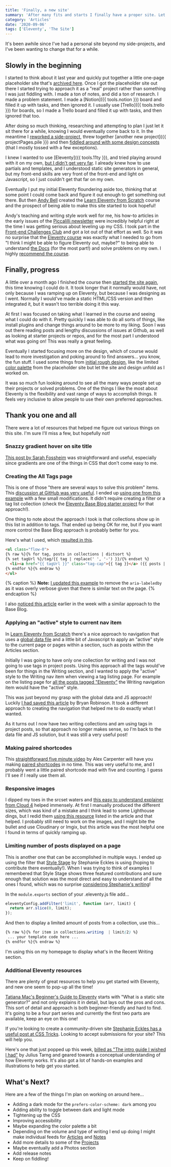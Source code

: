 ```yaml
---
title: 'Finally, a new site'
summary: 'After many fits and starts I finally have a proper site. Let me tell you all about it!'
category: 'Articles'
date: '2020-09-06'
tags: ['Eleventy', 'The Site']
---
```

It's been awhile since I've had a personal site beyond my side-projects, and I've been wanting to change that for a while.

## Slowly in the beginning
I started to think about it last year and quickly put together a little one-page placeholder site that's [archived here](/archive/01/). Once I got the placeholder site out there I started trying to approach it as a "real" project rather than something I was just fiddling with. I made a ton of notes, and did a ton of research. I made a problem statement. I made a [Notion]({{ tools.notion }}) board and filled it up with tasks, and then ignored it. I usually use [Trello]({{ tools.trello }}) for boards, so I made a Trello board and filled it up with tasks, and then ignored that too.

After doing so much thinking, researching and attempting to plan I just let it sit there for a while, knowing I would eventually come back to it. In the meantime I [reworked a side-project](https://twitter.com/superterrific/status/1223416466965508098), threw together [another new project]({{ projectPages.pile }}) and then [fiddled around with some design concepts](https://twitter.com/superterrific/status/1233926346402881541) (that I mostly tossed with a few exceptions).

I knew I wanted to use [Eleventy]({{ tools.11ty }}), and tried playing around with it on my own, [but I didn't get very far](https://twitter.com/superterrific/status/1173747434880733186). I already knew how to use partials and templates, and I understood static site generators in general, but my front-end skills are very front of the front-end and light on Javascript, so I just couldn't get that far on my own.

Eventually I put my initial Eleventy floundering aside too, thinking that at some point I could come back and figure it out enough to get something out there. But then [Andy Bell](https://twitter.com/hankchizljaw) created the [Learn Eleventy from Scratch](https://piccalil.li/course/learn-eleventy-from-scratch/) course and the prospect of being able to make this site started to look hopeful!

Andy's teaching and writing style work well for me, his how-to articles in the early issues of the [Piccalilli newsletter](https://piccalil.li/newsletters/0/) were incredibly helpful right at the time I was getting serious about leveling up my CSS. I took part in the [Front-end Challenges Club](https://piccalil.li/category/front-end%20challenges%20club/) and got a lot out of that effort as well. So it was no surprise that the [Eleventy course]((https://piccalil.li/course/learn-eleventy-from-scratch/)) was exactly what I needed to go from "I think I might be able to figure Eleventy out, maybe?" to being able to understand [the Docs](https://www.11ty.dev/docs/) (for the most part!) and solve problems on my own. I highly [recommend the course](https://piccalil.li/course/learn-eleventy-from-scratch/).

## Finally, progress
A little over a month ago I finished the course then [started the site again](https://twitter.com/superterrific/status/1285215442940944384), this time knowing I could do it. It took longer that it normally would have, not only because I was ramping up on Eleventy, but because I was designing as I went. Normally I would've made a static HTML/CSS version and then integrated it, but it wasn't too terrible doing it this way.

At first I was focused on taking what I learned in the course and seeing what I could do with it. Pretty quickly I was able to do all sorts of things, like install plugins and change things around to be more to my liking. Soon I was out there reading posts and lengthy discussions of issues at Github, as well as looking at starter projects or repos, and for the most part I understood what was going on! This was really a great feeling.

Eventually I started focusing more on the design, which of course would lead to more investigation and poking around to find answers... you know, the fun stuff. I used some things from [initial rough design](https://twitter.com/superterrific/status/1233926346402881541), like the limited [color palette](https://codepen.io/superterrific/pen/wvBwLKL) from the placeholder site but let the site and design unfold as I worked on.  

It was so much fun looking around to see all the many ways people set up their projects or solved problems. One of the things I like the most about Eleventy is the flexibility and vast range of ways to accomplish things. It feels very inclusive to allow people to use their own preferred approaches.

## Thank you one and all
There were a lot of resources that helped me figure out various things on this site. I'm sure I'll miss a few, but hopefully not!

### Snazzy gradient hover on site title
[This post by Sarah Fossheim](https://fossheim.io/writing/posts/css-text-gradient/) was straightforward and useful, especially since gradients are one of the things in CSS that don't come easy to me.

### Creating the All Tags page
This is one of those "there are several ways to solve this problem" items. This [discussion at GitHub was very useful](https://github.com/11ty/eleventy/issues/927). I ended up [using one from this example](https://github.com/11ty/eleventy/issues/927#issuecomment-585539708) with a few small modifications. It didn't require creating a filter or a tag list collection (check the [Eleventy Base Blog starter project](https://github.com/11ty/eleventy-base-blog) for that approach!).

One thing to note about the approach I took is that collections show up in this list in addition to tags. That ended up being OK for me, but if you want more control the Base Blog approach is probably better for you.

Here's what I used, which [resulted in this](/tags-all/).

```html
<ul class="flow-0">
{% raw %}{% for tag, posts in collections | dictsort %}
{% set tagUrl %}/tag/{{ tag | replace(' ', '-') }}/{% endset %}
  <li><a href="{{ tagUrl }}" class="tag-cap">{{ tag }}</a> ({{ posts | length }})</li>
{% endfor %}{% endraw %}
</ul>
```
{% caption %}
<strong>Note:</strong> <a href="/changelog/">I updated this example</a> to remove the <code>aria-labeledby</code> as it was overly verbose given that there is similar text on the page.
{% endcaption %}

I also [noticed this article](http://dirtystylus.com/2020/09/01/eleventy-tag-list-sorting-and-post-count/) earlier in the week with a similar approach to the Base Blog.

### Applying an "active" style to current nav item
In [Learn Eleventy from Scratch](https://piccalil.li/course/learn-eleventy-from-scratch/) there's a nice approach to navigation that uses a [global data file](https://www.11ty.dev/docs/data-global/) and a little bit of Javascript to apply an "active" style to the current page or pages within a section, such as posts within the Articles section.

Initially I was going to have only one collection for writing and I was not going to use tags in project posts. Using this approach all the tags would've been for things in the Writing section, and I wanted to apply the "active" style to the Writing nav item when viewing a tag listing page. For example on the listing page for [all the posts tagged "Eleventy"](/tag/eleventy/) the Writing navigation item would have the "active" style.

This was just beyond my grasp with the global data and JS approach! Luckily [I had saved this article](https://bryanlrobinson.com/blog/using-nunjucks-if-expressions-to-create-an-active-navigation-state-in-11ty/) by Bryan Robinson. It took a different approach to creating the navigation that helped me  to do exactly what I wanted.

As it turns out I now have two writing collections and am using tags in project posts, so that approach no longer makes sense, so I'm back to the data file and JS solution, but it was still a very useful post!

### Making paired shortcodes
This [straightforward five minute video](https://www.youtube.com/watch?v=nUlB8SR039w) by Alex Carpenter will have you making [paired shortcodes](https://www.11ty.dev/docs/shortcodes/#paired-shortcodes) in no time. This was very useful to me, and I probably went a little paired shortcode mad with five and counting. I guess I'll see if I really use them all.

### Responsive images
I dipped my toes in the srcset waters and [this easy to understand explainer from Cloud 4](https://cloudfour.com/thinks/responsive-images-the-simple-way/) helped immensely. At first I manually produced the different sizes, which was kind of a mistake and I think lead to some Lighthouse dings, but I redid them [using this resource](https://www.responsivebreakpoints.com/) listed in the article and that helped. I probably still need to work on the images, and I might bite the bullet and use Cloudinary or Imgix, but this article was the most helpful one I found in terms of quickly ramping up.

### Limiting number of posts displayed on a page
This is another one that can be accomplished in multiple ways. I ended up using the filter that [Style Stage](https://stylestage.dev/) by Stephanie Eckles  is using (hoping to contribute there eventually!). When I was trying to think of examples I remembered that Style Stage shows three featured contributions and sure enough that solution was the most direct and easy to understand of all the ones I found, which was no surprise [considering Stephanie's writing](https://moderncss.dev/)!

In the <code>module.exports</code> section of your .eleventy.js file add...
```js
eleventyConfig.addFilter('limit', function (arr, limit) {
  return arr.slice(0, limit);
});
```

And then to display a limited amount of posts from a collection, use this...
```css
{% raw %}{% for item in collections.writing  | limit(2) %}
 ... your template code here ...
{% endfor %}{% endraw %}
```

I'm using this on my homepage to display what's in the Recent Writing section.

### Additional Eleventy resources
There are plenty of great resources to help you get started with Eleventy, and new one seem to pop-up all the time!

[Tatiana Mac's Beginner's Guide to Eleventy](https://tatianamac.com/tags/Eleventy/) starts with "What is a static site generator?" and not only explains it in detail, but lays out the pros and cons. This sort of detail and approach is both beginner-friendly and hard to find. It's going to be a four part series and currently the first two parts are available, keep an eye on this one!

If you're looking to create a community-driven site [Stephanie Eckles has a useful post at CSS Tricks](https://css-tricks.com/a-community-driven-site-with-eleventy-building-the-site/). Looking to accept submissions for your site? This will help you.

Here's one that just popped up this week, [billed as "The intro guide I wished I had"](https://www.notion.so/How-the-heck-do-I-use-Eleventy-The-intro-guide-I-wish-I-had-ef349def783247dca7f65e33b780288e) by Julius Tarng and geared towards a conceptual understanding of how Eleventy works. It's also got a lot of hands-on examples and illustrations to help get you started.

## What's Next?
Here are a few of the things I'm plan on working on around here...

* Adding a dark mode for the <code>prefers-color-scheme: dark</code> among you
* Adding ability to toggle between dark and light mode
* Tightening up the CSS
* Improving accessibility
* Maybe expanding the color palette a bit
* Depending on the volume and type of writing I end up doing I might make individual feeds for [Articles](/articles) and [Notes](/notes/)
* Add more details to some of the [Projects](/projects/)
* Maybe eventually add a Photos section
* Add release notes
* Keep on fiddling!
